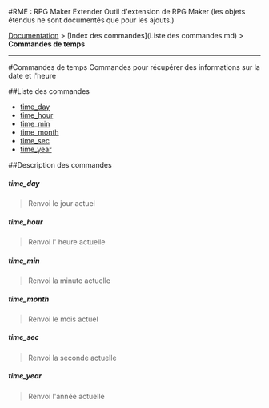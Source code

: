 #RME : RPG Maker Extender
Outil d'extension de RPG Maker (les objets étendus ne sont documentés que pour les ajouts.)

[Documentation](README.md) > [Index des commandes](Liste des commandes.md) > **Commandes de temps**  
- - -  
#Commandes de temps
Commandes pour récupérer des informations sur la date et l'heure

##Liste des commandes
*    [time_day](#time_day)
*    [time_hour](#time_hour)
*    [time_min](#time_min)
*    [time_month](#time_month)
*    [time_sec](#time_sec)
*    [time_year](#time_year)


##Description des commandes
##### time_day

> Renvoi le jour actuel

  
> 

##### time_hour

> Renvoi l' heure actuelle

  
> 

##### time_min

> Renvoi la minute actuelle

  
> 

##### time_month

> Renvoi le mois actuel

  
> 

##### time_sec

> Renvoi la seconde actuelle

  
> 

##### time_year

> Renvoi l'année actuelle

  
> 

